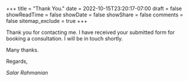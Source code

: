 +++
title = "Thank You."
date = 2022-10-15T23:20:17-07:00
draft = false
showReadTime = false
showDate = false
showShare = false
comments = false
sitemap_exclude = true
+++

Thank you for contacting me. I have received your submitted form for booking a consultation. I will be in touch shortly. 

Many thanks.

Regards,

*Salar Rahmanian*


